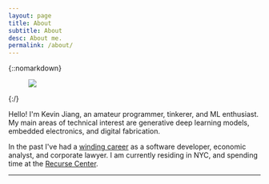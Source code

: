 ```yaml
---
layout: page
title: About
subtitle: About
desc: About me.
permalink: /about/
---
```


<div class="pretty-links">

<!--<div class="lead lead-about"> Coming soon
</div>-->

{::nomarkdown}
<figure class="site-profile">
    <img src="{{ site.baseurl }}/assets/img/cppn-gan-interpolation_edit.gif">
</figure>
{:/}

Hello! I'm Kevin Jiang, an amateur programmer, tinkerer, and ML enthusiast. My main areas of technical interest are generative deep learning models, embedded electronics, and digital fabrication.

In the past I've had a [winding career](https://www.linkedin.com/in/kevin-jiang-27780147/) as a software developer, economic analyst, and corporate lawyer. I am currently residing in NYC, and spending time at the [Recurse Center](https://www.recurse.com/).    

---

</div>
